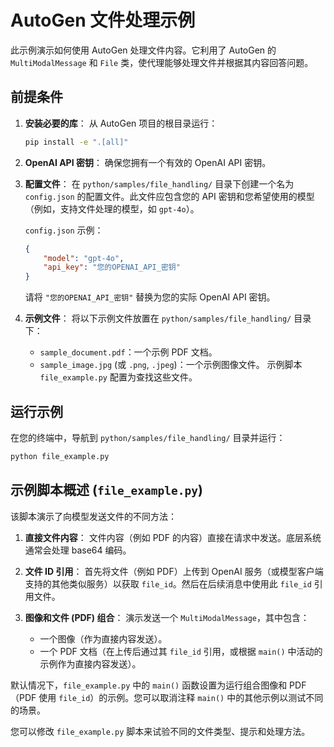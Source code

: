 # AutoGen 文件处理示例

此示例演示如何使用 AutoGen 处理文件内容。它利用了 AutoGen 的 `MultiModalMessage` 和 `File` 类，使代理能够处理文件并根据其内容回答问题。

## 前提条件

1.  **安装必要的库**：
    从 AutoGen 项目的根目录运行：
    ```bash
    pip install -e ".[all]"
    ```

2.  **OpenAI API 密钥**：
    确保您拥有一个有效的 OpenAI API 密钥。

3.  **配置文件**：
    在 `python/samples/file_handling/` 目录下创建一个名为 `config.json` 的配置文件。此文件应包含您的 API 密钥和您希望使用的模型（例如，支持文件处理的模型，如 `gpt-4o`）。

    `config.json` 示例：
    ```json
    {
        "model": "gpt-4o",
        "api_key": "您的OPENAI_API_密钥"
    }
    ```
    请将 `"您的OPENAI_API_密钥"` 替换为您的实际 OpenAI API 密钥。

4.  **示例文件**：
    将以下示例文件放置在 `python/samples/file_handling/` 目录下：
    *   `sample_document.pdf`：一个示例 PDF 文档。
    *   `sample_image.jpg` (或 `.png`, `.jpeg`)：一个示例图像文件。
    示例脚本 `file_example.py` 配置为查找这些文件。

## 运行示例

在您的终端中，导航到 `python/samples/file_handling/` 目录并运行：

```bash
python file_example.py
```

## 示例脚本概述 (`file_example.py`)

该脚本演示了向模型发送文件的不同方法：

1.  **直接文件内容**：
    文件内容（例如 PDF 的内容）直接在请求中发送。底层系统通常会处理 base64 编码。

2.  **文件 ID 引用**：
    首先将文件（例如 PDF）上传到 OpenAI 服务（或模型客户端支持的其他类似服务）以获取 `file_id`。然后在后续消息中使用此 `file_id` 引用文件。

3.  **图像和文件 (PDF) 组合**：
    演示发送一个 `MultiModalMessage`，其中包含：
    *   一个图像（作为直接内容发送）。
    *   一个 PDF 文档（在上传后通过其 `file_id` 引用，或根据 `main()` 中活动的示例作为直接内容发送）。

默认情况下，`file_example.py` 中的 `main()` 函数设置为运行组合图像和 PDF（PDF 使用 `file_id`）的示例。您可以取消注释 `main()` 中的其他示例以测试不同的场景。

您可以修改 `file_example.py` 脚本来试验不同的文件类型、提示和处理方法。 
